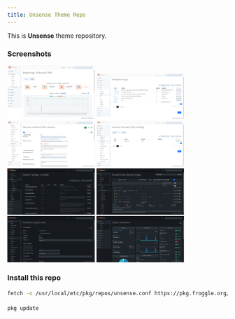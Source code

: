 ```yaml
---
title: Unsense Theme Repo
---
```


This is **Unsense** theme repository.

### Screenshots

<a href="screen1.png"><img src="screen1.png" width="200"/></a>
<a href="screen2.png"><img src="screen2.png" width="200"/></a>
<a href="screen3.png"><img src="screen3.png" width="200"/></a>
<a href="screen4.png"><img src="screen4.png" width="200"/></a>
<a href="screen5.png"><img src="screen5.png" width="200"/></a>
<a href="screen6.png"><img src="screen6.png" width="200"/></a>
<a href="screen7.png"><img src="screen7.png" width="200"/></a>
<a href="screen8.png"><img src="screen8.png" width="200"/></a>

### Install this repo

```sh
fetch -o /usr/local/etc/pkg/repos/unsense.conf https://pkg.froggle.org/unsense-repo/unsense.conf

pkg update
```
